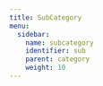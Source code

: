 ```yaml
---
title: SubCategory
menu:
  sidebar:
    name: subcategory
    identifier: sub
    parent: category
    weight: 10
---
```

